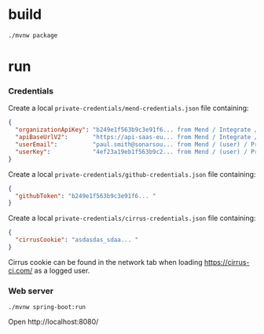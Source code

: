 

# build

```
./mvnw package
```

# run

### Credentials

Create a local `private-credentials/mend-credentials.json` file containing:
```json
{
  "organizationApiKey": "b249e1f563b9c3e91f6... from Mend / Integrate / Organization / API Key",
  "apiBaseUrlV2":       "https://api-saas-eu... from Mend / Integrate / Organization / API Base URL (v2.0)",
  "userEmail":          "paul.smith@sonarsou... from Mend / (user) / Profile / Identity  / Email",
  "userKey":            "4ef23a19eb1f563b9c2... from Mend / (user) / Profile / User Keys  / User Key"
}
```

Create a local `private-credentials/github-credentials.json` file containing:
```json
{
  "githubToken": "b249e1f563b9c3e91f6... "
}
```

Create a local `private-credentials/cirrus-credentials.json` file containing:
```json
{
  "cirrusCookie": "asdasdas_sdaa... "
}
```
Cirrus cookie can be found in the network tab when loading https://cirrus-ci.com/ as a logged user.

### Web server
```shell
./mvnw spring-boot:run
```

Open http://localhost:8080/
